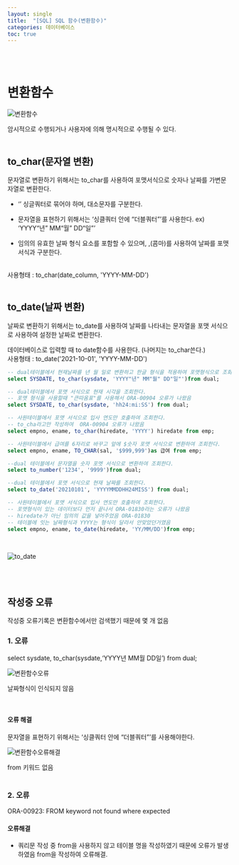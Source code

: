 ```yaml
---
layout: single
title:  "[SQL] SQL 함수(변환함수)"
categories: 데이터베이스
toc: true
---
```

<br/><br/>

# 변환함수 #

![변환함수](https:/images/2023-04-05%20SQL함수/변환함수.png)

암시적으로 수행되거나 사용자에 의해 명시적으로 수행될 수 있다.
<br/><br/>


## to_char(문자열 변환) ##

문자열로 변환하기 위해서는 to_char를 사용하여 포맷서식으로 숫자나 날짜를 가변문자열로 변환한다.

- ‘’ 싱글쿼터로 묶어야 하며, 대소문자를 구분한다.

- 문자열을 표현하기 위해서는 ‘싱클쿼터 안에 “더블쿼터”’를 사용한다. ex) ‘YYYY“년” MM“월” DD“일”’

- 임의의 유효한 날짜 형식 요소를 포함할 수 있으며, ,(콤마)를 사용하여 날짜를 포맷 서식과 구분한다.
<br/>
 사용형태 : to_char(date_column, 'YYYY-MM-DD')
<br/><br/>


## to_date(날짜 변환) ##

날짜로 변환하기 위해서는 to_date를 사용하여 날짜를 나타내는 문자열을 포맷 서식으로 사용하여 설정한 날짜로 변환한다.

데이터베이스로 입력할 때 to date함수를 사용한다. (나머지는 to_char쓴다.) 
<br/>
 사용형태 : to_date('2021-10-01', 'YYYY-MM-DD')
<br/>


```sql
-- dual테이블에서 현재날짜를 년 월 일로 변환하고 한글 형식을 적용하여 포맷형식으로 조회한다.
select SYSDATE, to_char(sysdate, 'YYYY"년" MM"월" DD"일"')from dual;

-- dual테이블에서 포맷 서식으로 현재 시각을 조회한다.
-- 포맷 형식을 사용할때 "큰따옴표"를 사용해서 ORA-00904 오류가 나왔음 
select SYSDATE, to_char(sysdate, 'hh24:mi:SS') from dual;

-- 사원테이블에서 포맷 서식으로 입사 연도만 호출하여 조회한다.
-- to_cha라고만 작성하여  ORA-00904 오류가 나왔음 
select empno, ename, to_char(hiredate, 'YYYY') hiredate from emp;

-- 사원테이블에서 급여를 6자리로 바꾸고 앞에 $숫자 포맷 서식으로 변환하여 조회한다.
select empno, ename, TO_CHAR(sal, '$999,999')as 급여 from emp;

--dual 테이블에서 문자열을 숫자 포멧 서식으로 변환하여 조회한다.
select to_number('1234', '9999')from dual;

--dual 테이블에서 포맷 서식으로 현재 날짜를 조회한다.
select to_date('20210101', 'YYYYMMDDHH24MISS') from dual;

-- 사원테이블에서 포맷 서식으로 입사 연도만 호출하여 조회한다.
-- 포맷형식이 있는 데이터보다 먼저 끝나서 ORA-01830라는 오류가 나왔음
-- hiredate가 아닌 임의의 값을 넣어주었음 ORA-01830 
-- 테이블에 잇는 날짜형식과 YYYY는 형식이 달라서 안맞았던거였음
select empno, ename, to_date(hiredate, 'YY/MM/DD')from emp;
```
<br/>

![to_date](https:/images/2023-04-05%20SQL함수/to_date.png)

<br/><br/>

## 작성중 오류 ##

작성중 오류기록은 변환함수에서만 검색했기 때문에 몇 개 없음
<br/>

### 1. 오류 ###
select sysdate, to_char(sysdate,‘YYYY년 MM월 DD일’) from dual;

![변환함수오류](https:/images/2023-04-05%20SQL함수/변환함수오류.png)

날짜형식이 인식되지 않음

<br/>

#### 오류 해결 ####
문자열을 표현하기 위해서는 ‘싱클쿼터 안에 “더블쿼터”’를 사용해야한다.

![변환함수오류해결](https:/images/2023-04-05%20SQL함수/변환함수오류해결.png)

from 키워드 없음
<br/><br/>

### 2. 오류 ###

ORA-00923: FROM keyword not found where expected

#### 오류해결 ####

- 쿼리문 작성 중 from을 사용하지 않고 테이블 명을 작성하였기 때문에 오류가 발생하였음 from을 작성하여 오류해결.